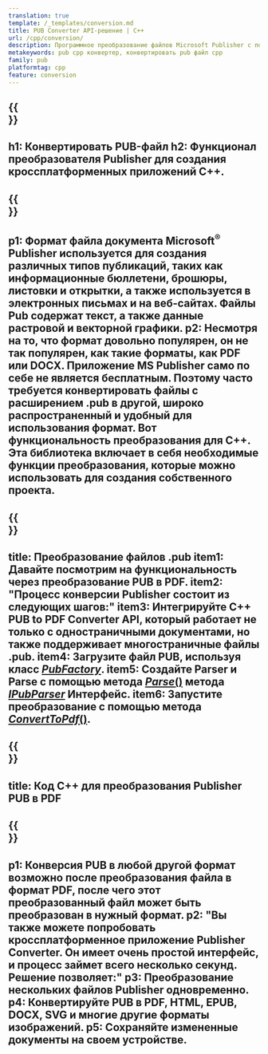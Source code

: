 ```yaml
---
translation: true
template: /_templates/conversion.md
title: PUB Converter API-решение | С++
url: /cpp/conversion/
description: Программное преобразование файлов Microsoft Publisher с помощью библиотеки C++. Простое решение API для создания собственного проекта конвертера PUB C++.
metakeywords: pub cpp конвертер, конвертировать pub файл cpp
family: pub
platformtag: cpp
feature: conversion
---
```


{{<section banner>}}
---
h1: Конвертировать PUB-файл
h2: Функционал преобразователя Publisher для создания кроссплатформенных приложений C++.
---

{{<section overview>}}
---
p1: Формат файла документа Microsoft<sup>®</sup> Publisher используется для создания различных типов публикаций, таких как информационные бюллетени, брошюры, листовки и открытки, а также используется в электронных письмах и на веб-сайтах. Файлы Pub содержат текст, а также данные растровой и векторной графики.
p2: Несмотря на то, что формат довольно популярен, он не так популярен, как такие форматы, как PDF или DOCX. Приложение MS Publisher само по себе не является бесплатным. Поэтому часто требуется конвертировать файлы с расширением .pub в другой, широко распространенный и удобный для использования формат. Вот функциональность преобразования для C++. Эта библиотека включает в себя необходимые функции преобразования, которые можно использовать для создания собственного проекта.
---

{{<section feature1>}}
---
title: Преобразование файлов .pub 
item1: Давайте посмотрим на функциональность через преобразование PUB в PDF.
item2: "Процесс конверсии Publisher состоит из следующих шагов:"
item3: Интегрируйте C++ PUB to PDF Converter API, который работает не только с одностраничными документами, но также поддерживает многостраничные файлы .pub.
item4: Загрузите файл PUB, используя класс [*PubFactory*](https://reference.aspose.com/pub/cpp/class/aspose.pub.pub_factory).
item5: Создайте Parser и Parse с помощью метода [*Parse*()](https://reference.aspose.com/pub/cpp/class/aspose.pub.i_pub_parser#ae9fc7043f382a5b4a7b694f0fe477915) метода [*IPubParser*](https://reference.aspose.com/pub/cpp/class/aspose.pub.i_pub_parser) Интерфейс.
item6: Запустите преобразование с помощью метода [*ConvertToPdf*()](https://reference.aspose.com/pub/cpp/class/aspose.pub.i_pdf_converter).
---

{{<section codeexample>}}
---
title: Код C++ для преобразования Publisher PUB в PDF
---

{{<section summary>}}
---
p1: Конверсия PUB в любой другой формат возможно после преобразования файла в формат PDF, после чего этот преобразованный файл может быть преобразован в нужный формат.
p2: "Вы также можете попробовать кроссплатформенное приложение Publisher Converter. Он имеет очень простой интерфейс, и процесс займет всего несколько секунд. Решение позволяет:"
p3: Преобразование нескольких файлов Publisher одновременно.
p4: Конвертируйте PUB в PDF, HTML, EPUB, DOCX, SVG и многие другие форматы изображений.
p5: Сохраняйте измененные документы на своем устройстве.
---